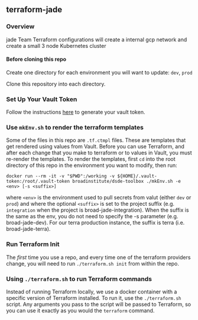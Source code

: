 ## terraform-jade
### Overview
jade Team Terraform configurations will create a internal gcp network and create a small 3 node Kubernetes cluster

#### Before cloning this repo

Create one directory for each environment you will want to update: `dev`, `prod`

Clone this repository into each directory.

### Set Up Your Vault Token

Follow the instructions [here](https://github.com/broadinstitute/dsde-toolbox#authenticating-to-vault) to generate your vault token.

### Use `mkEnv.sh` to render the terraform templates

Some of the files in this repo are `.tf.ctmpl` files. These are templates
that get rendered using values from Vault. Before you can use Terraform, and after
each change that you make to terraform or to values in Vault, you must
re-render the templates. To render the templates, first `cd` into the root directory
of this repo in the environment you want to modify, then run:

```
docker run --rm -it -v "$PWD":/working -v ${HOME}/.vault-token:/root/.vault-token broadinstitute/dsde-toolbox ./mkEnv.sh -e <env> [-s <suffix>]
```

where `<env>` is the environment used to pull secrets from valut (either `dev` or `prod`) and where the optional `<suffix>` is set to the project suffix (e.g. `integration` when the project is broad-jade-integration). When the suffix is the same as the env, you do not need to specify the -s parameter (e.g. broad-jade-dev). For our terra production instance, the suffix is terra (i.e. broad-jade-terra).

### Run Terraform Init

The _first_ time you use a repo, and every time one of the terraform
providers change, you will need to run `./terraform.sh init` from within
the repo.

### Using `./terraform.sh` to run Terraform commands

Instead of running Terraform locally, we use a docker container with a
specific version of Terraform installed. To run it, use the `./terraform.sh`
script. Any arguments you pass to the script will be passed to Terraform,
so you can use it exactly as you would the `terraform` command.
